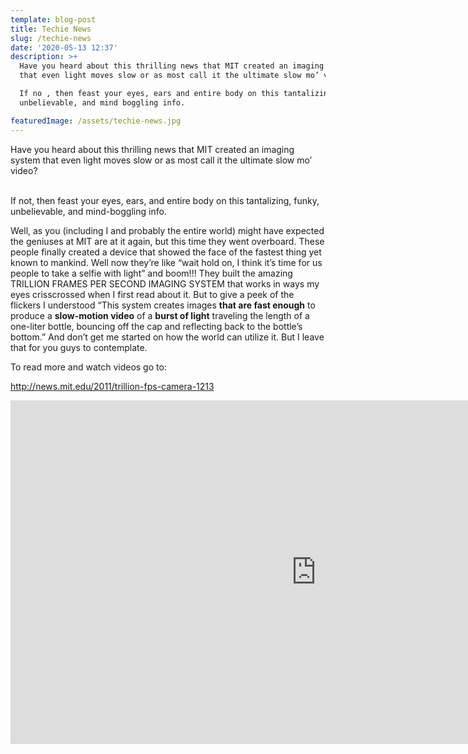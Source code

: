 ```yaml
---
template: blog-post
title: Techie News
slug: /techie-news
date: '2020-05-13 12:37'
description: >+
  Have you heard about this thrilling news that MIT created an imaging system
  that even light moves slow or as most call it the ultimate slow mo’ video?

  If no , then feast your eyes, ears and entire body on this tantalizing, funky,
  unbelievable, and mind boggling info.

featuredImage: /assets/techie-news.jpg
---
```

Have you heard about this thrilling news that MIT created an imaging system that even light moves slow or as most call it the ultimate slow mo’ video?

\
If not, then feast your eyes, ears, and entire body on this tantalizing, funky, unbelievable, and mind-boggling info.

Well, as you (including I and probably the entire world) might have expected the geniuses at MIT are at it again, but this time they went overboard. These people finally created a device that showed the face of the fastest thing yet known to mankind. Well now they’re like “wait hold on, I think it’s time for us people to take a selfie with light” and boom!!! They built the amazing TRILLION FRAMES PER SECOND IMAGING SYSTEM that works in ways my eyes crisscrossed when I first read about it. But to give a peek of the flickers I understood “This system creates images **that are fast enough** to produce a **slow-motion video** of a **burst of light** traveling the length of a one-liter bottle, bouncing off the cap and reflecting back to the bottle’s bottom.” And don’t get me started on how the world can utilize it. But I leave that for you guys to contemplate.

To read more and watch videos go to:

<http://news.mit.edu/2011/trillion-fps-camera-1213>

<iframe width="977" height="550" src="https://www.youtube.com/embed/bh2kNoEOZEQ" title="YouTube video player" frameborder="0" allow="accelerometer; autoplay; clipboard-write; encrypted-media; gyroscope; picture-in-picture" allowfullscreen></iframe>
